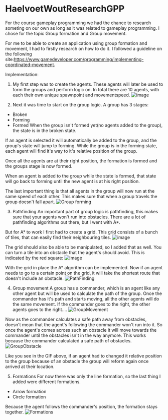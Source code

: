 # HaelvoetWoutResearchGPP

For the course gameplay programming we had the chance to research someting on our own as long as it was related to gameplay programming.
I chose for the topic Group formation and Group movement.

For me to be able to create an application using group formation and movement, I had to firstly research on how to do it. 
I followed a guideline on the following site:https://www.gamedeveloper.com/programming/implementing-coordinated-movement.

Implementation:

1) My first step was to create the agents. These agents will later be used to form the groups and perform logic on.
In total there are 10 agents, with each their own unique spawnpoint and movementspeed.
![image](https://github.com/wountu/Research_Formations/assets/70692426/a72c6fa3-6e37-4c6f-9eb2-03a43e69d3bb)

2) Next it was time to start on the group logic.
A group has 3 stages:
  * Broken
  * Forming
  * Formed
When the group isn't formed yet(no agents added to the group), the state is in the broken state.

If an agent is selected it will automatically be added to the group, and the group's state will jump to forming.
While the group is in the forming state, each agent will find it's way to it's relative position of the group.

Once all the agents are at their right position, the formation is formed and the groups stage is now formed.

When an agent is added to the group while the state is formed, that state will go back to forming until the new agent is at his right position.

The last important thing is that all agents in the group will now run at the same speed of each other. 
This makes sure that when a group travels the group doesn't fall apart.
![Group forming](https://github.com/wountu/Research_Formations/assets/70692426/cfb1cb19-dd2e-4f9b-a78f-a44310dbcd97)

3) Pathfinding
An important part of group logic is pathfinding, this makes sure that your agents won't run into obstacles.
There are a lot of pathfinding algorithms out there, but I went with A*.

But for A* to work I first had to create a grid.
This grid consists of a bunch of tiles, that can easily find their neighbouring tiles.
![image](https://github.com/wountu/Research_Formations/assets/70692426/e76a3061-0ce1-42d4-80f7-38aee10b0171)

The grid should also be able to be manipulated, so I added that as well. You can turn a tile into an obstacle that the agent's should avoid.
This is indicated by the red square:
![image](https://github.com/wountu/Research_Formations/assets/70692426/550a712e-0f60-456c-86b2-4f231d583384)

With the grid in place the A* algorithm can be implemented.
Now if an agent needs to go to a certain point on the grid, it will take the shortest route that doesn't include an obstacle.
![PathFinding](https://github.com/wountu/Research_Formations/assets/70692426/01878f1e-d6b4-4362-9f9b-2b82aa9a8796)

4) Group movement
A group has a commander, which is an agent like any other agent but will be used to calculate the path of the group.
Once the commander has it's path and starts moving, all the other agents will do the same movement.
If the commander goes to the right, the other agents goes to the right....
![GroupMovement](https://github.com/wountu/Research_Formations/assets/70692426/e2cb9d57-1795-4a3d-8384-5c227af31927)

Now as the commander calculates a safe path away from obstacles, doesn't mean that the agent's following the commander won't run into it.
So once the agent's comes across such an obstacle it will move towards the commander until the obstacles isn't in the way anymore.
This works because the commander calculated a safe path of obstacles.
![GroupObstacle](https://github.com/wountu/Research_Formations/assets/70692426/9a867c94-3c86-4d70-af9c-bbf81e392acc)

Like you see in the GIF above, if an agent had to changed it relative position to the group because of an obstacle the group will reform again once arrived at their location.

5) Formations
For now there was only the line formation, so the last thing I added were different formations.
* Arrow formation
* Circle formation

Because the agent follows the commander's position, the formation stays together.
![Formations](https://github.com/wountu/Research_Formations/assets/70692426/7bc11f64-4f3d-4349-80cb-93cdc063b3e5)









